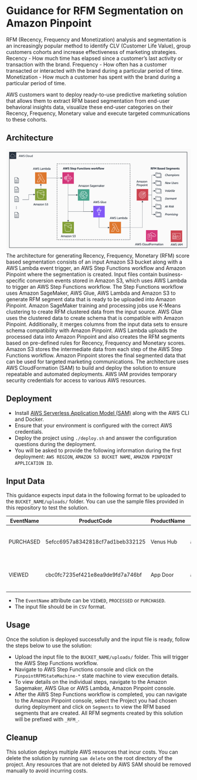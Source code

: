# Guidance for RFM Segmentation on Amazon Pinpoint
RFM (Recency, Frequency and Monetization) analysis and segmentation is an increasingly popular method to identify CLV (Customer Life Value), group customers cohorts and increase effectiveness of marketing strategies. Recency - How much time has elapsed since a customer’s last activity or transaction with the brand. Frequency - How often has a customer transacted or interacted with the brand during a particular period of time. Monetization - How much a customer has spent with the brand during a particular period of time.

AWS customers want to deploy ready-to-use predictive marketing solution that allows them to extract RFM based segmentation from end-user behavioral insights data, visualize these end-user categories on their Recency, Frequency, Monetary value and execute targeted communications to these cohorts.

## Architecture
![Architecture Diagram](images/architecture-diagram.png)
The architecture for generating Recency, Frequency, Monetary (RFM) score based  segmentation consists of an input Amazon S3 bucket along with a AWS Lambda event trigger, an AWS Step Functions workflow and Amazon Pinpoint where the segmentation is created. Input files contain business-specific conversion events stored in Amazon S3, which uses AWS Lambda to trigger an AWS Step Functions workflow. The Step Functions workflow uses Amazon SageMaker, AWS Glue, AWS Lambda and Amazon S3 to generate RFM segment data that is ready to be uploaded into Amazon Pinpoint. Amazon SageMaker training and processing jobs use K-Means clustering to create RFM clustered data from the input source. AWS Glue uses the clustered data to create schema that is compatible with Amazon Pinpoint. Additionally, it merges columns from the input data sets to ensure schema compatibility with Amazon Pinpoint. AWS Lambda uploads the processed data into Amazon Pinpoint and also creates the RFM segments based on pre-defined rules for Recency, Frequency and Monetary scores. Amazon S3 stores the intermediate data from each step of the AWS Step Functions workflow. Amazon Pinpoint stores the final segmented data that can be used for targeted marketing communications. The architecture uses AWS CloudFormation (SAM) to build and deploy the solution to ensure repeatable and automated deployments. AWS IAM provides temporary security credentials for access to various AWS resources. 

## Deployment
- Install [AWS Serverless Application Model (SAM)](https://aws.amazon.com/serverless/sam/) along with the AWS CLI and Docker.
- Ensure that your environment is configured with the correct AWS credentials.
- Deploy the project using `./deploy.sh` and answer the configuration questions during the deployment.
- You will be asked to provide the following information during the first deployment: `AWS REGION`, `AMAZON S3 BUCKET NAME`, `AMAZON PINPOINT APPLICATION ID`.

## Input Data
This guidance expects input data in the following format to be uploaded to the `BUCKET_NAME/uploads/` folder. You can use the sample files provided in this repository to test the solution.

| EventName | ProductCode                      | ProductName | ProductDescription                                | UnitPrice | Quantity | CustomerID                       | Username | ChannelType | Address        | City             | State      | Country | Date                            |
|-----------|----------------------------------|-------------|---------------------------------------------------|-----------|----------|----------------------------------|----------|-------------|----------------|------------------|------------|---------|---------------------------------|
| PURCHASED | 5efcc6957a8342818cf7ad1beb332125 | Venus Hub   | ainetututadetatidetutinabeauteteteteteteteaidetet | 1531.10   | 1        | fdb49669f5c84de8b3530675e1e299e1 | nasir    | EMAIL       | kade@yahoo.com | Austynport       | Wyoming    | PNG     | Mon, 19 Sep 2022 12:16:01 +0530 |
| VIEWED    | cbc0fc7235ef421e8ea9de9fd7a746bf | App Door    | ainetututadetatidetutinabeauteteteteteteteaidetet | 11123.10  | 8        | 24ed1df769ad49bfa76c71618e1459c5 | kayli    | SMS         | 55610746394    | Port Karelleland | Washington | NZL     | Sun, 29 May 2022 15:00:52 +0530 |

- The `EventName` attribute can be `VIEWED`, `PROCESSED` or `PURCHASED`.
- The input file should be in `CSV` format.

## Usage
Once the solution is deployed successfully and the input file is ready, follow the steps below to use the solution:
- Upload the input file to the `BUCKET_NAME/uploads/` folder. This will trigger the AWS Step Functions workflow.
- Navigate to AWS Step Functions console and click on the `PinpointRFMStateMachine-*` state machine to view execution details.
- To view details on the individual steps, navigate to the Amazon Sagemaker, AWS Glue or AWS Lambda, Amazon Pinpoint console.
- After the AWS Step Functions workflow is completed, you can navigate to the Amazon Pinpoint console, select the Project you had chosen during deployment and click on `Segments` to view the RFM based segments that are created. All RFM segments created by this solution will be prefixed with `_RFM_`.

## Cleanup
This solution deploys multiple AWS resources that incur costs. You can delete the solution by running `sam delete` on the root directory of the project. Any resources that are not deleted by AWS SAM should be removed manually to avoid incurring costs.
